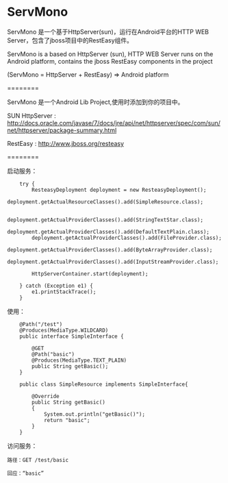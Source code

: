 ServMono
========

ServMono 是一个基于HttpServer(sun)，运行在Android平台的HTTP WEB Server，包含了jboss项目中的RestEasy组件。

ServMono is a based on HttpServer (sun), HTTP WEB Server runs on the Android platform, contains the jboss RestEasy components in the project

(ServMono = HttpServer + RestEasy) => Android platform

========

ServMono 是一个Android Lib Project,使用时添加到你的项目中。

SUN HttpServer : http://docs.oracle.com/javase/7/docs/jre/api/net/httpserver/spec/com/sun/net/httpserver/package-summary.html

RestEasy : http://www.jboss.org/resteasy

========

启动服务：

		try {
			ResteasyDeployment deployment = new ResteasyDeployment();
			deployment.getActualResourceClasses().add(SimpleResource.class);
			
			deployment.getActualProviderClasses().add(StringTextStar.class);
			deployment.getActualProviderClasses().add(DefaultTextPlain.class);
			deployment.getActualProviderClasses().add(FileProvider.class);
			deployment.getActualProviderClasses().add(ByteArrayProvider.class);
			deployment.getActualProviderClasses().add(InputStreamProvider.class);
			
			HttpServerContainer.start(deployment);
			
		} catch (Exception e1) {
			e1.printStackTrace();
		}

使用：

		@Path("/test")
		@Produces(MediaType.WILDCARD) 
		public interface SimpleInterface {

			@GET
			@Path("basic") 
			@Produces(MediaType.TEXT_PLAIN) 
			public String getBasic(); 
		}
		
		public class SimpleResource implements SimpleInterface{
			
			@Override
			public String getBasic() 
			{ 
				System.out.println("getBasic()"); 
				return "basic"; 
			} 
		}
	
访问服务：

	路径：GET /test/basic
	
	回应：“basic”
	
